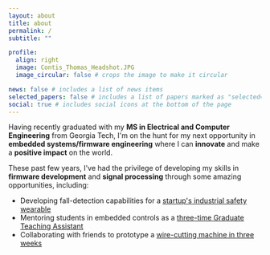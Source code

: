 ```yaml
---
layout: about
title: about
permalink: /
subtitle: ""

profile:
  align: right
  image: Contis_Thomas_Headshot.JPG
  image_circular: false # crops the image to make it circular

news: false # includes a list of news items
selected_papers: false # includes a list of papers marked as "selected={true}"
social: true # includes social icons at the bottom of the page
---
```


Having recently graduated with my <strong>MS in Electrical and Computer Engineering</strong> from Georgia Tech, I'm on the hunt for my next opportunity in <strong>embedded systems/firmware engineering</strong> where I can <strong>innovate</strong> and make a <strong>positive impact</strong> on the world. 

These past few years, I've had the privilege of developing my skills in <strong>firmware development</strong> and <strong>signal processing</strong> through some amazing opportunities, including: 
  - Developing fall-detection capabilities for a <a href="https://slatesafety.com/products/band-v2/">startup's industrial safety wearable</a> 
  - Mentoring students in embedded controls as a <a href="https://www.flickr.com/photos/georgiatechece/53672014065/in/album-72177720316390187">three-time Graduate Teaching Assistant</a>
  - Collaborating with friends to prototype a <a href="https://thomascontis.com/projects/wire_cutting_machine/">wire-cutting machine in three weeks</a>

